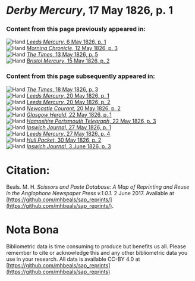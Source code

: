 # *Derby Mercury*, 17 May 1826, p. 1  
  
### Content from this page previously appeared in:  
![Hand](http://scissorsandpaste.net/wp-content/uploads/2017/06/smallhandpointer.png) [*Leeds Mercury*, 6 May 1826, p. 1](https://mhbeals.github.io/sap_html/Leeds-Mercury/Leeds-Mercury-6-May-1826-p-1)  
![Hand](http://scissorsandpaste.net/wp-content/uploads/2017/06/smallhandpointer.png) [*Morning Chronicle*, 12 May 1826, p. 3](https://mhbeals.github.io/sap_html/Morning-Chronicle/Morning-Chronicle-12-May-1826-p-3)  
![Hand](http://scissorsandpaste.net/wp-content/uploads/2017/06/smallhandpointer.png) [*The Times*, 13 May 1826, p. 5](https://mhbeals.github.io/sap_html/The-Times/The-Times-13-May-1826-p-5)  
![Hand](http://scissorsandpaste.net/wp-content/uploads/2017/06/smallhandpointer.png) [*Bristol Mercury*, 15 May 1826, p. 2](https://mhbeals.github.io/sap_html/Bristol-Mercury/Bristol-Mercury-15-May-1826-p-2)  
  
### Content from this page subsequently appeared in:  
![Hand](http://scissorsandpaste.net/wp-content/uploads/2017/06/smallhandpointer.png) [*The Times*, 18 May 1826, p. 3](https://mhbeals.github.io/sap_html/The-Times/The-Times-18-May-1826-p-3)  
![Hand](http://scissorsandpaste.net/wp-content/uploads/2017/06/smallhandpointer.png) [*Leeds Mercury*, 20 May 1826, p. 1](https://mhbeals.github.io/sap_html/Leeds-Mercury/Leeds-Mercury-20-May-1826-p-1)  
![Hand](http://scissorsandpaste.net/wp-content/uploads/2017/06/smallhandpointer.png) [*Leeds Mercury*, 20 May 1826, p. 2](https://mhbeals.github.io/sap_html/Leeds-Mercury/Leeds-Mercury-20-May-1826-p-2)  
![Hand](http://scissorsandpaste.net/wp-content/uploads/2017/06/smallhandpointer.png) [*Newcastle Courant*, 20 May 1826, p. 2](https://mhbeals.github.io/sap_html/Newcastle-Courant/Newcastle-Courant-20-May-1826-p-2)  
![Hand](http://scissorsandpaste.net/wp-content/uploads/2017/06/smallhandpointer.png) [*Glasgow Herald*, 22 May 1826, p. 1](https://mhbeals.github.io/sap_html/Glasgow-Herald/Glasgow-Herald-22-May-1826-p-1)  
![Hand](http://scissorsandpaste.net/wp-content/uploads/2017/06/smallhandpointer.png) [*Hampshire Portsmouth Telegraph*, 22 May 1826, p. 3](https://mhbeals.github.io/sap_html/Hampshire-Portsmouth-Telegraph/Hampshire-Portsmouth-Telegraph-22-May-1826-p-3)  
![Hand](http://scissorsandpaste.net/wp-content/uploads/2017/06/smallhandpointer.png) [*Ipswich Journal*, 27 May 1826, p. 1](https://mhbeals.github.io/sap_html/Ipswich-Journal/Ipswich-Journal-27-May-1826-p-1)  
![Hand](http://scissorsandpaste.net/wp-content/uploads/2017/06/smallhandpointer.png) [*Leeds Mercury*, 27 May 1826, p. 4](https://mhbeals.github.io/sap_html/Leeds-Mercury/Leeds-Mercury-27-May-1826-p-4)  
![Hand](http://scissorsandpaste.net/wp-content/uploads/2017/06/smallhandpointer.png) [*Hull Packet*, 30 May 1826, p. 2](https://mhbeals.github.io/sap_html/Hull-Packet/Hull-Packet-30-May-1826-p-2)  
![Hand](http://scissorsandpaste.net/wp-content/uploads/2017/06/smallhandpointer.png) [*Ipswich Journal*, 3 June 1826, p. 3](https://mhbeals.github.io/sap_html/Ipswich-Journal/Ipswich-Journal-3-June-1826-p-3)  


# Citation: 

Beals. M. H. *Scissors and Paste Database: A Map of Reprinting and Reuse in the Anglophone Newspaper Press v.1.0.1.* 2 June 2017. Available at [https://github.com/mhbeals/sap_reprints/](https://github.com/mhbeals/sap_reprints/). 

# Nota Bona

Bibliometric data is time consuming to produce but benefits us all. Please remember to cite or acknowledge this and any other bibliometric data you use in your research. All data is available CC-BY 4.0 at [https://github.com/mhbeals/sap_reprints](https://github.com/mhbeals/sap_reprints)